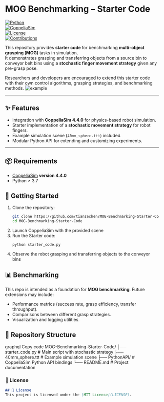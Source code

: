 # MOG Benchmarking – Starter Code  

[![Python](https://img.shields.io/badge/python-3.7%2B-blue.svg)](https://www.python.org/)  
[![CoppeliaSim](https://img.shields.io/badge/CoppeliaSim-4.4.0-orange.svg)](https://www.coppeliarobotics.com/)  
[![License](https://img.shields.io/badge/license-MIT-green.svg)](LICENSE)  
[![Contributions](https://img.shields.io/badge/contributions-welcome-brightgreen.svg)](#-contributing)  

This repository provides **starter code** for benchmarking **multi-object grasping (MOG)** tasks in simulation.  
It demonstrates grasping and transferring objects from a source bin to conveyor belt bins using a **stochastic finger movement strategy** given any pre-grasp pose.  

Researchers and developers are encouraged to extend this starter code with their own control algorithms, grasping strategies, and benchmarking methods.  ![example](https://github.com/user-attachments/assets/a98c773f-c451-45bb-85c8-9a8df347db80)


---


## ✨ Features
- Integration with **CoppeliaSim 4.4.0** for physics-based robot simulation.  
- Starter implementation of a **stochastic movement strategy** for robot fingers.  
- Example simulation scene (`40mm_sphere.ttt`) included.  
- Modular Python API for extending and customizing experiments.  

---

## 📦 Requirements
- [CoppeliaSim](https://www.coppeliarobotics.com/downloads) **version 4.4.0**  
- Python ≥ 3.7

## 🚀 Getting Started

1. Clone the repository:
   ```bash
   git clone https://github.com/tianzechen/MOG-Benchmarking-Starter-Code.git
   cd MOG-Benchmarking-Starter-Code
2. Launch CoppeliaSim with the provided scene
3. Run the Starter code:
   ```bash
   python starter_code.py
4. Observe the robot grasping and transferring objects to the conveyor bins

## 📊 Benchmarking
This repo is intended as a foundation for **MOG benchmarking**. Future extensions may include:  
- Performance metrics (success rate, grasp efficiency, transfer throughput).  
- Comparisons between different grasp strategies.  
- Visualization and logging utilities.

## 📂 Repository Structure
graphql
Copy code
MOG-Benchmarking-Starter-Code/
├── starter_code.py       # Main script with stochastic strategy
├── 40mm_sphere.ttt       # Example simulation scene
├── PythonAPI/            # CoppeliaSim Python API bindings
└── README.md             # Project documentation

### 📜 License
```markdown
## 📜 License
This project is licensed under the [MIT License](LICENSE).
